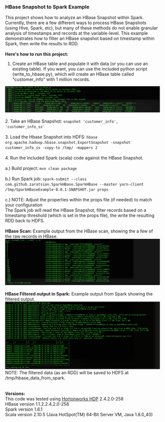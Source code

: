 <h3>HBase Snapshot to Spark Example</h3>

This project shows how to analyze an HBase Snapshot within Spark. Currently, there are a few different ways to process HBase Snapshots (using Hive, Spark, etc), but many of these methods do not enable granular analysis of timestamps and records at the variable-level. This example demonstrates how to filter an HBase snapshot based on timestamp within Spark, then write the results to RDD.
<br>
<br>
<b>Here's how to run this project:</b>
<br>
  1. Create an HBase table and populate it with data (or you can use an existing table). If you want, you can use the included python script (write_to_hbase.py), which will create an HBase table called "customer_info" with 1 million records.
  <img src="screenshots/1_create_hbase_table.png" class="inline"/>
<br>
<br>
  2. Take an HBase Snapshot: <code>snapshot 'customer_info', 'customer_info_ss'</code>
<br>
<br>
  3. Load the Hbase Snapshot into HDFS: <code>hbase org.apache.hadoop.hbase.snapshot.ExportSnapshot -snapshot customer_info_ss -copy-to /tmp/ -mappers 2</code>
<br>
<br>
  4. Run the included Spark (scala) code against the HBase Snapshot. 
<br>
<br>
      a.) Build project: <code>mvn clean package</code>
<br>
<br>
      b.) Run Spark job: <code>spark-submit --class com.github.zaratsian.SparkHBase.SparkHBase --master yarn-client /tmp/SparkHBaseExample-0.0.1-SNAPSHOT.jar props</code>
<br>
<br>
      c.) NOTE: Adjust the properties within the props file (if needed) to match your configuration

<br>
The Spark job will read the HBase Snapshot, filter records based on a timestamp threshold (which is set in the props file), the write the resulting RDD back to HDFS.
<br>
<br>
<b>HBase Scan:</b> Example output from the HBase scan, showing the a few of the raw records in HBase.
<img src="screenshots/2_hbase_scan.png" class="inline"/>
<br>
<br>
<b>HBase Filtered output in Spark:</b> Example output from Spark showing the filtered output.
<img src="screenshots/3_hbase_filtered_output_in_spark.png" class="inline"/>
NOTE: The filtered data (as an RDD) will be saved to HDFS at /tmp/hbase_data_from_spark.
<br>
<br>
<br><b>Versions:</b>
<br>This code was tested using <a href="http://hortonworks.com/products/data-center/hdp/">Hortonworks HDP</a> 2.4.2.0-258 
<br>HBase version 1.1.2.2.4.2.0-258
<br>Spark version 1.6.1
<br>Scala version 2.10.5 (Java HotSpot(TM) 64-Bit Server VM, Java 1.8.0_40) 
